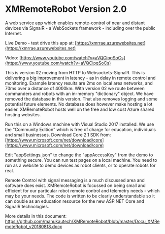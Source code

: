 # XMRemoteRobot Version 2.0
A web service app which enables remote-control of near and distant devices via SignalR - a WebSockets framework - including over the public Internet.

Live Demo - test drive this app at:
[https://xmrrae.azurewebsites.net](https://xmrrae.azurewebsites.net)

Video:
[https://www.youtube.com/watch?v=aVQCipqSoCs](https://www.youtube.com/watch?v=aVQCipqSoCs)

This is version 02 moving from HTTP to Websockets-SignalR. This is delivering a big improvement in latency - as in delay in remote control and monitoring. Example latency results are 2ms on local area networks, and 70ms over a distance of 4000km. With version 02 we route between commanders and robots with an in-memory "dictionary" object. We have removed the database in this version. That also removes logging and some potential future elements. No database does however make hosting a lot easier. XMRemoteRobot hosts well on the free and low cost Azure shared hosting websites.

Run this on a Windows machine with Visual Studio 2017 installed. We use the "Community Edition" which is free of charge for education, individuals and small businesses. Download Core 2.1 SDK from:
[https://www.microsoft.com/net/download/core](https://www.microsoft.com/net/download/core)

Edit "appSettings.json" to change the "appAccessKey" from the demo to something secure. You can run test pages on a local machine. You need to run as a website to demo devices as robot clients, or to operate robots for real.

Remote Control with signal messaging is a much discussed area and software does exist. XMRemoteRobot is focussed on being small and efficient for our particular robot remote control and telemetry needs - which may be your needs. The code is written to be clearly understandable so it can double as an education resource for the new ASP.NET Core and SignalR technologies. 

More details in this document: https://github.com/manukautech/XMRemoteRobot/blob/master/Docu_XMRemoteRobot_v20180818.docx  
